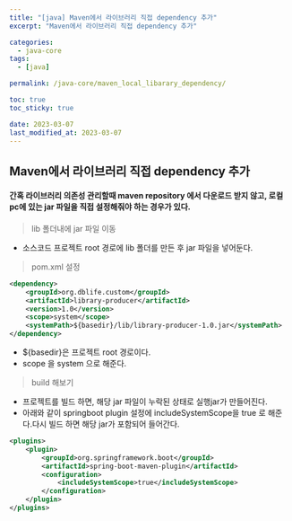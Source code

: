 ```yaml
---
title: "[java] Maven에서 라이브러리 직접 dependency 추가"
excerpt: "Maven에서 라이브러리 직접 dependency 추가"

categories:
  - java-core
tags:
  - [java]

permalink: /java-core/maven_local_libarary_dependency/

toc: true
toc_sticky: true

date: 2023-03-07
last_modified_at: 2023-03-07
---
```


## Maven에서 라이브러리 직접 dependency 추가

#### 간혹 라이브러리 의존성 관리할때 maven repository 에서 다운로드 받지 않고, 로컬pc에 있는 jar 파일을 직접 설정해줘야 하는 경우가 있다.

> lib 폴더내에 jar 파일 이동
 - 소스코드 프로젝트 root 경로에 lib 폴더를 만든 후 jar 파일을 넣어둔다.

> pom.xml 설정
```xml
<dependency>
    <groupId>org.dblife.custom</groupId>
    <artifactId>library-producer</artifactId>
    <version>1.0</version>
    <scope>system</scope>
    <systemPath>${basedir}/lib/library-producer-1.0.jar</systemPath>
</dependency>
```

 - ${basedir}은 프로젝트 root 경로이다.
 - scope 을 system 으로 해준다. 

> build 해보기
 - 프로젝트를 빌드 하면, 해당 jar 파일이 누락된 상태로 실행jar가 만들어진다. 
 - 아래와 같이 springboot plugin 설정에 includeSystemScope을 true 로 해준다.다시 빌드 하면 해당 jar가 포함되어 들어간다.

```xml
<plugins>
    <plugin>
        <groupId>org.springframework.boot</groupId>
        <artifactId>spring-boot-maven-plugin</artifactId>
        <configuration>
            <includeSystemScope>true</includeSystemScope>
        </configuration>
    </plugin>
</plugins>
```
